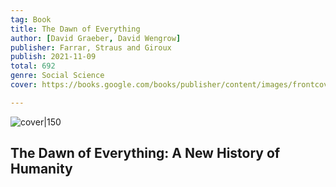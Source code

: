 ```yaml
---
tag: Book
title: The Dawn of Everything
author: [David Graeber, David Wengrow]
publisher: Farrar, Straus and Giroux
publish: 2021-11-09
total: 692
genre: Social Science
cover: https://books.google.com/books/publisher/content/images/frontcover/9xkQEAAAQBAJ?fife=w600-h900&source=gbs_api&source=gbs_api

---
```


![cover|150](https://books.google.com/books/publisher/content/images/frontcover/9xkQEAAAQBAJ?fife=w600-h900&source=gbs_api&source=gbs_api)

## The Dawn of Everything: A New History of Humanity